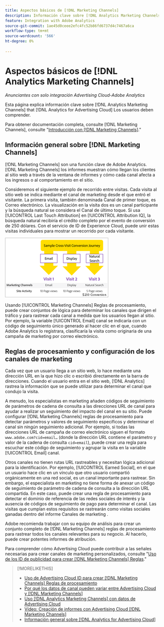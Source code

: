 ```yaml
---
title: Aspectos básicos de [!DNL Marketing Channels]
description: Información clave sobre [!DNL Analytics Marketing Channels] that [!DNL Analytics for Advertising Cloud] Los usuarios deben comprender.
feature: Integration with Adobe Analytics
source-git-commit: 1ae45d0ceee2efc4fc52b86fd6737d4c7467a6ca
workflow-type: tm+mt
source-wordcount: '566'
ht-degree: 0%

---
```


# Aspectos básicos de [!DNL Analytics Marketing Channels]

*Anunciantes con solo integración Advertising Cloud-Adobe Analytics*

Esta página explica información clave sobre [!DNL Analytics Marketing Channels] that [!DNL Analytics for Advertising Cloud] Los usuarios deben comprender.

Para obtener documentación completa, consulte [!DNL Marketing Channels], consulte &quot;[Introducción con [!DNL Marketing Channels]](https://experienceleague.adobe.com/docs/analytics/components/marketing-channels/c-getting-started-mchannel.html).&quot;

## Información general sobre [!DNL Marketing Channels]

[!DNL Marketing Channels] son una función clave de Adobe Analytics. [!DNL Marketing Channels] los informes muestran cómo llegan los clientes al sitio web a través de la ventana de informes y cómo cada canal afecta a los ingresos o al comportamiento en el sitio.

Consideremos el siguiente ejemplo de recorrido entre visitas. Cada visita al sitio web se indica mediante el canal de marketing desde el que entró el visitante. La primera visita, también denominada Canal de primer toque, es Correo electrónico. La visualización en la visita dos es un canal participante y la búsqueda natural se considera el Canal de último toque. Si usa [!UICONTROL Last Touch Attribution] en [!UICONTROL Attribution IQ], la búsqueda natural recibiría el crédito completo por el evento de conversión de 250 dólares. Con el servicio de ID de Experience Cloud, puede unir estas visitas individuales para mostrar un recorrido por cada visitante.

![Ejemplo de recorrido de conversión entre visitas en los canales de marketing](/help/integrations/assets/a4adc-mc-sample-journey.png)

Usando [!UICONTROL Marketing Channels] Reglas de procesamiento, puede crear conjuntos de lógica para determinar los canales que dirigen el tráfico y para rastrear cada canal a medida que los usuarios llegan al sitio. Por ejemplo, la variable [!UICONTROL Email] canal se indicaría con un código de seguimiento único generado al hacer clic en el que, cuando Adobe Analytics lo registrara, clasificaría la visita como originaria de una campaña de marketing por correo electrónico.

## Reglas de procesamiento y configuración de los canales de marketing

Cada vez que un usuario llega a un sitio web, lo hace mediante una dirección URL en la que hizo clic o escribió directamente en la barra de direcciones. Cuando el usuario entra en el sitio web, [!DNL Analytics] rastrea la información que se puede utilizar para determinar el canal que condujo la visita.

A menudo, los especialistas en marketing añaden códigos de seguimiento de parámetros de cadena de consulta a las direcciones URL de canal para ayudar a realizar un seguimiento del impacto del canal en su sitio. Puede configurar [!DNL Marketing Channels] reglas de procesamiento para detectar parámetros y valores de seguimiento específicos y determinar el canal sin ningún seguimiento adicional. Por ejemplo, si todas las direcciones URL de campaña de correo electrónico siguen el formato `www.adobe.com?cid=email…` (donde la dirección URL contiene el parámetro y valor de la cadena de consulta `cid=email`), puede crear una regla para escuchar este código de seguimiento y agrupar la visita en la variable [!UICONTROL Email] canal.

Otros canales no tienen rutas URL rastreables y necesitan lógica adicional para la identificación. Por ejemplo, [!UICONTROL Earned Social], en el que un usuario hace clic en un vínculo que otro usuario compartió orgánicamente en una red social, es un canal importante para rastrear. Sin embargo, el especialista en marketing no tiene forma de anexar un código de seguimiento de parámetro de cadena de consulta a la dirección URL compartida. En este caso, puede crear una regla de procesamiento para detectar el dominio de referencia de las redes sociales de interés y la ausencia de códigos de seguimiento de pago para determinar el canal. Las visitas que cumplan estos requisitos se rastrearán como visitas sociales ganadas dentro del informe Canales de marketing .

Adobe recomienda trabajar con su equipo de análisis para crear un conjunto completo de [!DNL Marketing Channels] reglas de procesamiento para rastrear todos los canales relevantes para su negocio. Al hacerlo, puede crear potentes informes de atribución.

Para comprender cómo Advertising Cloud puede contribuir a las señales necesarias para crear canales de marketing personalizados, consulte &quot;[Uso de los ID de publicidad para crear [!DNL Marketing Channels] Reglas](mc-ids.md).&quot;

>[!MORELIKETHIS]
>
>* [Uso de Advertising Cloud ID para crear [!DNL Marketing Channels] Reglas de procesamiento](mc-ids.md)
>* [Por qué los datos de canal pueden variar entre Advertising Cloud y [!DNL Marketing Channels]](mc-data-variances.md)
>* [Uso [!DNL Analytics Marketing Channels] con datos de Advertising Cloud](mc-ac-data.md)
>* [Vídeo: Creación de informes con Advertising Cloud [!DNL Marketing Channels]](https://experienceleague.adobe.com/docs/advertising-cloud-learn/tutorials/analytics/analytics-reporting-a4adc.html)
>* [Información general sobre [!DNL Analytics for Advertising Cloud]](/help/integrations/analytics/overview.md)

